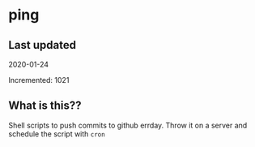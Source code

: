 # ping

## Last updated
2020-01-24

Incremented: 1021

## What is this??
Shell scripts to push commits to github errday. Throw it on a server and schedule the script with `cron`
